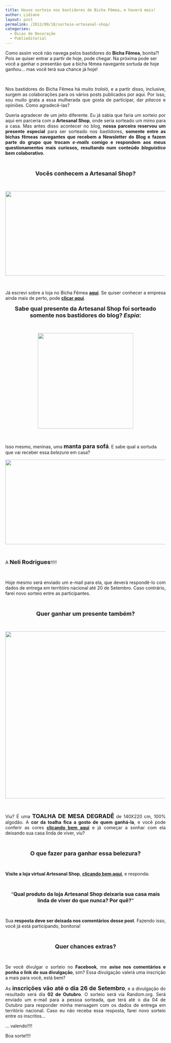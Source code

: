 ```yaml
---
title: Houve sorteio nos bastidores do Bicha Fêmea… e haverá mais!
author: Lidiane
layout: post
permalink: /2012/09/18/sorteio-artesanal-shop/
categories:
  - Dicas de Decoração
  - Publieditorial
---
```

Como assim você não navega pelos bastidores do **Bicha Fêmea**, bonita?! Pois se quiser entrar a partir de hoje, pode chegar. Na próxima pode ser você a ganhar o presentão que a bicha fêmea navegante sortuda de hoje ganhou… mas você terá sua chance já hoje!

&nbsp;

<p align="justify">
  Nos bastidores do Bicha Fêmea há muito <em>trololó</em>, e a partir disso, inclusive, surgem as colaborações para os vários posts publicados por aqui. Por isso, sou muito grata a essa mulherada que gosta de participar, dar <em>pitacos </em>e opiniões. Como agradecê-las?
</p>

<!--more-->

<p align="justify">
  Queria agradecer de um jeito diferente. Eu já sabia que faria um sorteio por aqui em parceria com a <strong>Artesanal Shop</strong>, onde seria sorteado um mimo para a casa. Mas antes disso acontecer no blog,<strong> nossa parceira reservou um presente especial</strong> para ser sorteado nos bastidores, <strong>somente entre as bichas fêmeas navegantes que recebem a Newsletter do Blog e fazem parte do grupo que trocam <em>e-mails</em> comigo e respondem aos meus questionamentos mais curiosos, resultando num conteúdo <em>bloguístico</em> bem colaborativo</strong>.
</p>

&nbsp;

<p align="center">
  <strong><span style="font-size: large;">Vocês conhecem a Artesanal Shop?</span></strong>
</p>

&nbsp;

<p align="center">
  <a href="http://www.trololodemulher.com.br/2012/07/31/artesanal-shop-loja-decoracao/artesanal-shop/" rel="attachment wp-att-8955"><img class="alignnone size-full wp-image-8955" title="ARTESANAL SHOP" src="https://www.trololodemulher.com.br/2012/07/ARTESANAL-SHOP.png" alt="" width="600" height="265" /></a>
</p>

&nbsp;

<p align="justify">
  Já escrevi sobre a loja no Bicha Fêmea <strong><a href="http://www.trololodemulher.com.br/2012/07/31/artesanal-shop-loja-decoracao/">aqui</a></strong>. Se quiser conhecer a empresa ainda mais de perto, pode <strong><a href="http://www.artesanalshop.com.br/" target="_blank" rel="noopener noreferrer">clicar aqui</a></strong>.
</p>

<p align="center">
  <strong><span style="font-size: large;">Sabe qual presente da Artesanal Shop foi sorteado somente nos bastidores do blog? <em>Espia</em>:</span></strong>
</p>

&nbsp;

<p align="center">
  <a href="http://www.trololodemulher.com.br/2012/09/18/sorteio-artesanal-shop/manta-sofa-artesanal-shop/" rel="attachment wp-att-9134"><img class="alignnone size-full wp-image-9134" title="MANTA-SOFA-ARTESANAL SHOP" src="https://www.trololodemulher.com.br/2012/09/MANTA-SOFA-ARTESANAL-SHOP.jpg" alt="" width="300" height="300" /></a>
</p>

&nbsp;

Isso mesmo, meninas, uma **<span style="font-size: large;">manta para sofá</span>**. E sabe qual a sortuda que vai receber essa _belezura_ em casa?

<p style="text-align: center;">
  <a href="http://www.trololodemulher.com.br/2012/09/18/sorteio-artesanal-shop/resultado-sorteio-mailing/" rel="attachment wp-att-9136"><img class="alignnone size-full wp-image-9136" title="Resultado Sorteio Mailing" src="https://www.trololodemulher.com.br/2012/09/Resultado-Sorteio-Mailing.png" alt="" width="600" height="266" /></a>
</p>

&nbsp;

A **<span style="font-size: large;">Neli Rodrigues</span>**!!!!!

&nbsp;

<p align="justify">
  Hoje mesmo será enviado um e-mail para ela, que deverá respondê-lo com dados de entrega em territóiro nacional até 20 de Setembro. Caso contrário, farei novo sorteio entre as participantes.
</p>

&nbsp;

<p align="center">
  <strong><span style="font-size: large;">Quer ganhar um presente também?</span></strong>
</p>

&nbsp;

<p align="center">
  <a href="http://www.trololodemulher.com.br/2012/09/18/sorteio-artesanal-shop/decoracao-casa-toalha-mesa/" rel="attachment wp-att-9131"><img class="alignnone size-full wp-image-9131" title="DECORACAO-CASA-TOALHA-MESA" src="https://www.trololodemulher.com.br/2012/09/DECORACAO-CASA-TOALHA-MESA.png" alt="" width="557" height="524" /></a>
</p>

&nbsp;

<p align="justify">
  Viu? É uma <strong><span style="font-size: large;">TOALHA DE MESA DEGRADÊ</span></strong> de 140X220 cm, 100% algodão. A <strong>cor da toalha fica a gosto de quem ganhá-la</strong>, e você pode conferir as cores <strong><a href="http://www.artesanalshop.com.br/toalha-de-mesa-jogo-americano/toalha-de-mesa/toalha-de-mesa-degrade-220.html#" target="_blank" rel="noopener noreferrer">clicando bem aqui</a></strong> e já começar a sonhar com ela deixando sua casa linda de viver, <em>viu</em>?
</p>

&nbsp;

<p align="center">
  <strong><span style="font-size: large;">O que fazer para ganhar essa belezura?</span></strong>
</p>

&nbsp;

<p align="justify">
  <strong>Visite a loja virtual Artesanal Shop</strong>, <strong><a href="http://www.artesanalshop.com.br/" target="_blank" rel="noopener noreferrer">clicando bem aqui</a></strong>, e responda:
</p>

&nbsp;

<p align="center">
  <span style="font-size: medium;">“<strong>Qual produto da loja Artesanal Shop deixaria sua casa mais linda de viver do que nunca? Por quê?</strong>&#8220;</span>
</p>

&nbsp;

<p align="justify">
  Sua <strong>resposta deve ser deixada nos comentários desse post</strong>. Fazendo isso, você já está participando, bonitona!
</p>

&nbsp;

<p align="center">
  <strong><span style="font-size: large;">Quer chances extras?</span></strong>
</p>

&nbsp;

<p align="justify">
  Se você divulgar o sorteio no <strong>Facebook</strong>, me <strong>avise nos comentários e ponha o link de sua divulgação</strong>, sim? Essa divulgação valerá uma inscrição a mais para você, está bem?
</p>

<p align="justify">
  As <strong><span style="font-size: large;">inscrições vão até o dia 26 de Setembro</span></strong>, e a divulgação do resultado será dia <strong>02 de Outubro</strong>. O sorteio será via Random.org. Será enviado um e-mail para a pessoa sorteada, que terá até o dia 04 de Outubro para responder minha mensagem com os dados de entrega em território nacional. Caso eu não receba essa resposta, farei novo sorteio entre os inscritos…
</p>

<p align="justify">
  … valendo!!!!
</p>

<p align="justify">
  Boa sorte!!!!
</p>